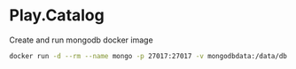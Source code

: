 # Play.Catalog

Create and run mongodb docker image

```bash
docker run -d --rm --name mongo -p 27017:27017 -v mongodbdata:/data/db mongo
```
